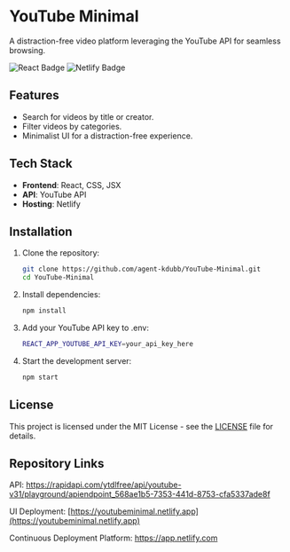 # YouTube Minimal

A distraction-free video platform leveraging the YouTube API for seamless browsing.

![React Badge](https://img.shields.io/badge/React-18.2-blue) ![Netlify Badge](https://img.shields.io/badge/Netlify-Deployed-green)

## Features
- Search for videos by title or creator.
- Filter videos by categories.
- Minimalist UI for a distraction-free experience.

## Tech Stack
- **Frontend**: React, CSS, JSX
- **API**: YouTube API
- **Hosting**: Netlify

## Installation
1. Clone the repository:
   ```bash
   git clone https://github.com/agent-kdubb/YouTube-Minimal.git
   cd YouTube-Minimal

2.	Install dependencies:
    ```bash
    npm install

3.	Add your YouTube API key to .env:
    ```bash
    REACT_APP_YOUTUBE_API_KEY=your_api_key_here

5.	Start the development server:
    ```bash
    npm start

## License

This project is licensed under the MIT License - see the [LICENSE](./LICENSE) file for details.

## Repository Links

API: 
https://rapidapi.com/ytdlfree/api/youtube-v31/playground/apiendpoint_568ae1b5-7353-441d-8753-cfa5337ade8f

UI Deployment: 
[https://youtubeminimal.netlify.app](https://youtubeminimal.netlify.app)

Continuous Deployment Platform: 
https://app.netlify.com



